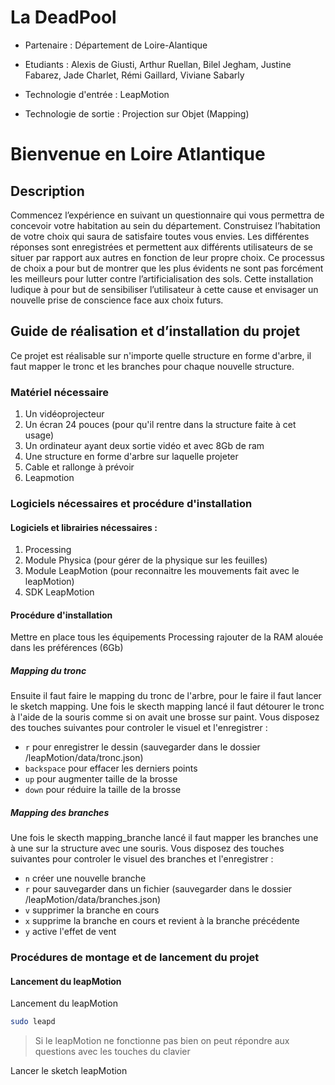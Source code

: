 # La DeadPool

- Partenaire : Département de Loire-Alantique 

- Etudiants : Alexis de Giusti, Arthur Ruellan, Bilel Jegham, Justine Fabarez, Jade Charlet, Rémi Gaillard,  Viviane Sabarly

- Technologie d'entrée : LeapMotion

- Technologie de sortie : Projection sur Objet (Mapping)

  

# Bienvenue en Loire Atlantique

## Description

Commencez l’expérience en suivant un questionnaire qui vous permettra de concevoir votre habitation au sein du département. Construisez l’habitation de votre choix qui saura de satisfaire toutes vous envies. Les différentes réponses sont enregistrées et permettent aux différents utilisateurs de se situer par rapport aux autres en fonction de leur propre choix. Ce processus de choix a pour but de montrer que les plus évidents ne sont pas forcément les meilleurs pour lutter contre l’artificialisation des sols. Cette installation ludique à pour but de sensibiliser l’utilisateur à cette cause et envisager un nouvelle prise de conscience face aux choix futurs.

## Guide de réalisation et d’installation du projet

Ce projet est réalisable sur n'importe quelle structure en forme d'arbre, il faut mapper le tronc et les branches pour chaque nouvelle structure.

### Matériel nécessaire
1. Un vidéoprojecteur
2. Un écran 24 pouces (pour qu'il rentre dans la structure faite à cet usage)
3. Un ordinateur ayant deux sortie vidéo et avec 8Gb de ram
4. Une structure en forme d'arbre sur laquelle projeter
5. Cable et rallonge à prévoir
6. Leapmotion


### Logiciels nécessaires et procédure d'installation
#### Logiciels et librairies nécessaires :
1. Processing
 1. Module Physica (pour gérer de la physique sur les feuilles)
 2. Module LeapMotion (pour reconnaitre les mouvements fait avec le leapMotion)
2. SDK LeapMotion

#### Procédure d'installation
Mettre en place tous les équipements
Processing rajouter de la RAM alouée dans les préférences (6Gb)

##### Mapping du tronc
Ensuite il faut faire le mapping du tronc de l'arbre, pour le faire il faut lancer le sketch mapping.
Une fois le skecth mapping lancé il faut détourer le tronc à l'aide de la souris comme si on avait une brosse sur paint.
Vous disposez des touches suivantes pour controler le visuel et l'enregistrer :
- `r` pour enregistrer le dessin (sauvegarder dans le dossier /leapMotion/data/tronc.json)
- `backspace` pour effacer les derniers points
- `up` pour augmenter taille de la brosse
- `down` pour réduire la taille de la brosse


##### Mapping des branches
Une fois le skecth mapping_branche lancé il faut mapper les branches une à une sur la structure avec une souris.
Vous disposez des touches suivantes pour controler le visuel des branches et l'enregistrer :
- `n` créer une nouvelle branche
- `r` pour sauvegarder dans un fichier (sauvegarder dans le dossier /leapMotion/data/branches.json) 
- `v` supprimer la branche en cours
- `x` supprime la branche en cours et revient à la branche précédente
- `y` active l'effet de vent


### Procédures de montage et de lancement du projet
#### Lancement du leapMotion
Lancement du leapMotion
```bash
sudo leapd
```
> Si le leapMotion ne fonctionne pas bien on peut répondre aux questions avec les touches du clavier

Lancer le sketch leapMotion 


